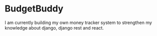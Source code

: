 # BudgetBuddy
I am currently building my own money tracker system to strengthen my knowledge about django, django rest and react.
